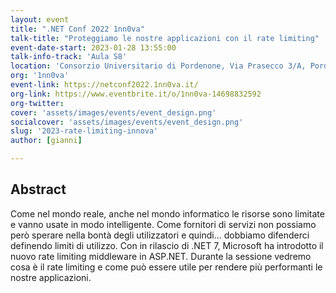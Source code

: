 ```yaml
---
layout: event
title: ".NET Conf 2022 1nn0va"
talk-title: "Proteggiamo le nostre applicazioni con il rate limiting"
event-date-start: 2023-01-28 13:55:00
talk-info-track: 'Aula S8'
location: 'Consorzio Universitario di Pordenone, Via Prasecco 3/A, Pordenone'
org: '1nn0va'
event-link: https://netconf2022.1nn0va.it/
org-link: https://www.eventbrite.it/o/1nn0va-14698832592
org-twitter:
cover: 'assets/images/events/event_design.png'
socialcover: 'assets/images/events/event_design.png'
slug: '2023-rate-limiting-innova'
author: [gianni]

---
```

## Abstract
Come nel mondo reale, anche nel mondo informatico le risorse sono limitate e vanno usate in modo intelligente. Come fornitori di servizi non possiamo però sperare nella bontà degli utilizzatori e quindi... dobbiamo difenderci definendo limiti di utilizzo. Con in rilascio di .NET 7, Microsoft ha introdotto il nuovo rate limiting middleware in ASP.NET. Durante la sessione vedremo cosa è il rate limiting e come può essere utile per rendere più performanti le nostre applicazioni.
 
<!--div class="video">
<div class="responsive-iframe-container-16">
<iframe class="responsive-iframe" src="https://www.youtube.com/embed/bJ0-Ljy98m8?start=26876" frameborder="0" allow="accelerometer; autoplay; clipboard-write; encrypted-media; gyroscope; picture-in-picture" allowfullscreen></iframe>
</div>
</div>

<p><a href="https://github.com/GianniBortoloBossini/azureday2022-microsoft-feature-management">Il <strong>Repo</strong> è disponibile qui: https://github.com/GianniBortoloBossini/azureday2022-microsoft-feature-management</a></p-->